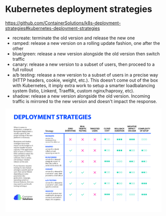 # Kubernetes deployment strategies

https://github.com/ContainerSolutions/k8s-deployment-strategies#kubernetes-deployment-strategies

- recreate: terminate the old version and release the new one
- ramped: release a new version on a rolling update fashion, one after the other
- blue/green: release a new version alongside the old version then switch traffic
- canary: release a new version to a subset of users, then proceed to a full rollout
- a/b testing: release a new version to a subset of users in a precise way (HTTP headers, cookie, weight, etc.). This doesn’t come out of the box with Kubernetes, it imply extra work to setup a smarter loadbalancing system (Istio, Linkerd, Traeffik, custom nginx/haproxy, etc).
- shadow: release a new version alongside the old version. Incoming traffic is mirrored to the new version and doesn't impact the response.

![Deployment strategies](decision-diagram.png)
